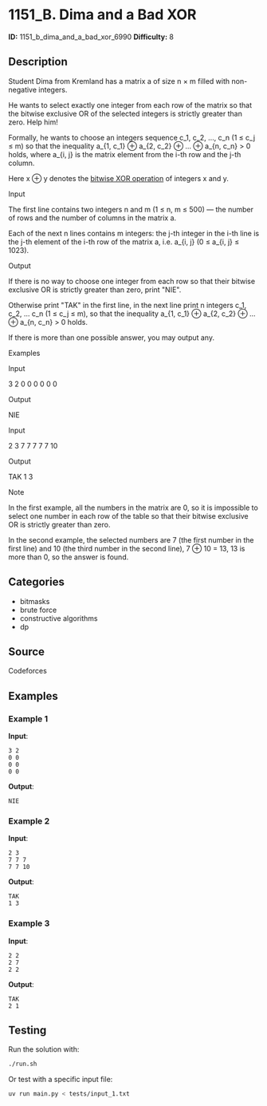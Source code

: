 # 1151_B. Dima and a Bad XOR

**ID:** 1151_b_dima_and_a_bad_xor_6990
**Difficulty:** 8

## Description

Student Dima from Kremland has a matrix a of size n × m filled with non-negative integers.

He wants to select exactly one integer from each row of the matrix so that the bitwise exclusive OR of the selected integers is strictly greater than zero. Help him!

Formally, he wants to choose an integers sequence c_1, c_2, …, c_n (1 ≤ c_j ≤ m) so that the inequality a_{1, c_1} ⊕ a_{2, c_2} ⊕ … ⊕ a_{n, c_n} > 0 holds, where a_{i, j} is the matrix element from the i-th row and the j-th column.

Here x ⊕ y denotes the [bitwise XOR operation](https://en.wikipedia.org/wiki/Bitwise_operation#XOR) of integers x and y.

Input

The first line contains two integers n and m (1 ≤ n, m ≤ 500) — the number of rows and the number of columns in the matrix a.

Each of the next n lines contains m integers: the j-th integer in the i-th line is the j-th element of the i-th row of the matrix a, i.e. a_{i, j} (0 ≤ a_{i, j} ≤ 1023). 

Output

If there is no way to choose one integer from each row so that their bitwise exclusive OR is strictly greater than zero, print "NIE".

Otherwise print "TAK" in the first line, in the next line print n integers c_1, c_2, … c_n (1 ≤ c_j ≤ m), so that the inequality a_{1, c_1} ⊕ a_{2, c_2} ⊕ … ⊕ a_{n, c_n} > 0 holds. 

If there is more than one possible answer, you may output any.

Examples

Input


3 2
0 0
0 0
0 0


Output


NIE


Input


2 3
7 7 7
7 7 10


Output


TAK
1 3 

Note

In the first example, all the numbers in the matrix are 0, so it is impossible to select one number in each row of the table so that their bitwise exclusive OR is strictly greater than zero.

In the second example, the selected numbers are 7 (the first number in the first line) and 10 (the third number in the second line), 7 ⊕ 10 = 13, 13 is more than 0, so the answer is found.

## Categories

- bitmasks
- brute force
- constructive algorithms
- dp

## Source

Codeforces

## Examples

### Example 1

**Input**:
```
3 2
0 0
0 0
0 0
```

**Output**:
```
NIE
```

### Example 2

**Input**:
```
2 3
7 7 7
7 7 10
```

**Output**:
```
TAK
1 3
```

### Example 3

**Input**:
```
2 2
2 7
2 2
```

**Output**:
```
TAK
2 1
```


## Testing

Run the solution with:

```bash
./run.sh
```

Or test with a specific input file:

```bash
uv run main.py < tests/input_1.txt
```
